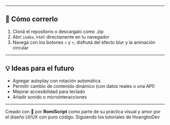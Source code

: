 
---

## 🚀 Cómo correrlo

1. Cloná el repositorio o descargalo como .zip
2. Abrí `index.html` directamente en tu navegador
3. Navegá con los botones `<` y `>`, disfrutá del efecto blur y la animación circular

---

## 💡 Ideas para el futuro

- Agregar autoplay con rotación automática
- Permitir cambio de contenido dinámico (con datos reales o una API)
- Mejorar accesibilidad para teclado
- Añadir sonido o microinteracciones

---

Creado con 💜 por **RomiScript** como parte de su práctica visual y amor por el diseño UI/UX con puro código. Siguiendo los tutoriales de HoanghoDev
